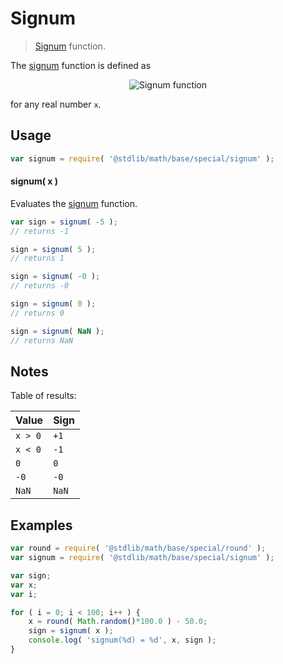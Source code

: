 Signum
===

> [Signum][signum] function.

<!-- <intro> -->
The [signum][signum] function is defined as

<!-- <equation class="equation" label="eq:signum_function" align="center" raw="\operatorname{sign}(x) := \begin{cases} -1 & \textrm{if}\ x < 0 \\ 0 & \textrm{if}\ x = 0 \\ 1 & \textrm{if}\ x > 0 \end{cases}" alt="Signum function"> -->
<div class="equation" align="center" data-raw-text="\operatorname{sign}(x) := \begin{cases} -1 &amp; \textrm{if}\ x < 0 \\ 0 &amp; \textrm{if}\ x = 0 \\ 1 &amp; \textrm{if}\ x > 0 \end{cases}" data-equation="eq:signum_function">
    <img src="https://cdn.rawgit.com/stdlib-js/stdlib/9082f6faa01da9b13866b1f365c2f52a4d8e7131/lib/node_modules/@stdlib/math/base/special/signum/docs/img/signum.svg" alt="Signum function">
    <br>
</div>
<!-- </equation> -->

for any real number `x`.

<!-- </intro> -->

<!-- <usage> -->
## Usage

``` javascript
var signum = require( '@stdlib/math/base/special/signum' );
```

#### signum( x )

Evaluates the [signum][signum] function.

``` javascript
var sign = signum( -5 );
// returns -1

sign = signum( 5 );
// returns 1

sign = signum( -0 );
// returns -0

sign = signum( 0 );
// returns 0

sign = signum( NaN );
// returns NaN
```

<!-- </usage> -->

<!-- <notes> -->
## Notes

Table of results:

| Value   | Sign  |  
| ------- | ----- |
| `x > 0` | `+1`  |
| `x < 0` | `-1`  |
| `0`     | `0`   |
| `-0`    | `-0`  |
| `NaN`   | `NaN` |

<!-- </notes> -->

<!-- <examples> -->
## Examples

``` javascript
var round = require( '@stdlib/math/base/special/round' );
var signum = require( '@stdlib/math/base/special/signum' );

var sign;
var x;
var i;

for ( i = 0; i < 100; i++ ) {
    x = round( Math.random()*100.0 ) - 50.0;
    sign = signum( x );
    console.log( 'signum(%d) = %d', x, sign );
}
```

<!-- </examples> -->

<!-- <links> -->
[signum]: http://en.wikipedia.org/wiki/Sign_function
<!-- </links> -->

